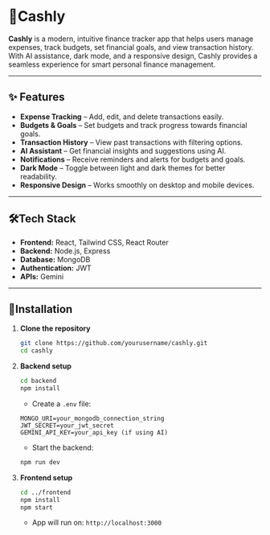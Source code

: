 # 💸Cashly

**Cashly** is a modern, intuitive finance tracker app that helps users manage expenses, track budgets, set financial goals, and view transaction history. With AI assistance, dark mode, and a responsive design, Cashly provides a seamless experience for smart personal finance management.  

---

## ✨ Features

- **Expense Tracking** – Add, edit, and delete transactions easily.  
- **Budgets & Goals** – Set budgets and track progress towards financial goals.  
- **Transaction History** – View past transactions with filtering options.  
- **AI Assistant** – Get financial insights and suggestions using AI.  
- **Notifications** – Receive reminders and alerts for budgets and goals.  
- **Dark Mode** – Toggle between light and dark themes for better readability.  
- **Responsive Design** – Works smoothly on desktop and mobile devices.  

---

## 🛠️Tech Stack

- **Frontend:** React, Tailwind CSS, React Router  
- **Backend:** Node.js, Express  
- **Database:** MongoDB  
- **Authentication:** JWT  
- **APIs:** Gemini

---

## 🚀Installation

1. **Clone the repository**
    ```bash
    git clone https://github.com/yourusername/cashly.git
    cd cashly
    ```

2. **Backend setup**
    ```bash
    cd backend
    npm install
    ```
    - Create a `.env` file:
    ```env
    MONGO_URI=your_mongodb_connection_string
    JWT_SECRET=your_jwt_secret
    GEMINI_API_KEY=your_api_key (if using AI)
    ```
    - Start the backend:
    ```bash
    npm run dev
    ```

3. **Frontend setup**
    ```bash
    cd ../frontend
    npm install
    npm start
    ```
    - App will run on: `http://localhost:3000`

